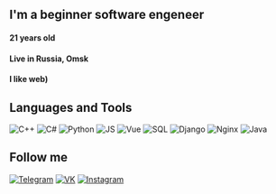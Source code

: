 ## I'm a beginner software engeneer
#### 21 years old
#### Live in Russia, Omsk
#### I like web)

## Languages and Tools

![C++](https://img.shields.io/badge/-C++-090909?style=for-the-badge&logo=C%2b%2b&logoColor=00599C)
![C#](https://img.shields.io/badge/-C%23-090909?style=for-the-badge&logo=csharp&logoColor=239120)
![Python](https://img.shields.io/badge/-Python-090909?style=for-the-badge&logo=python&logoColor=3776AB)
![JS](https://img.shields.io/badge/-JavaScript-090909?style=for-the-badge&logo=javascript&logoColor=F7DF1E)
![Vue](https://img.shields.io/badge/-Vue-090909?style=for-the-badge&logo=vue.js&logoColor=4FC08D)
![SQL](https://img.shields.io/badge/-Sql-090909?style=for-the-badge&logo=postgresql&logoColor=4169E1)
![Django](https://img.shields.io/badge/-Django-090909?style=for-the-badge&logo=django&logoColor=092E20)
![Nginx](https://img.shields.io/badge/-Nginx-090909?style=for-the-badge&logo=nginx&logoColor=009639)
![Java](https://img.shields.io/badge/-Java-090909?style=for-the-badge&logo=java&logoColor=007396)

## Follow me

[![Telegram](https://img.shields.io/badge/-Telegram-090909?style=for-the-badge&logo=telegram&logoColor=26A5E4)](https://t.me/eevaken)
[![VK](https://img.shields.io/badge/-vk-090909?style=for-the-badge&logo=vk&logoColor=0077FF)](https://vk.com/dan_ivakhin)
[![Instagram](https://img.shields.io/badge/-instagram-090909?style=for-the-badge&logo=instagram&logoColor=E4405F)](https://www.instagram.com/dan_ivakhin)
